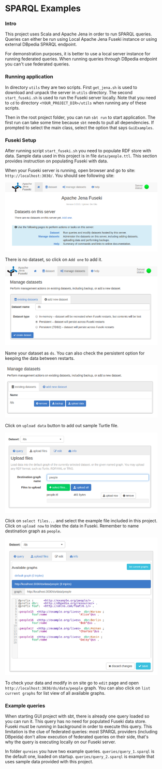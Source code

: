 # SPARQL Examples
### Intro
This project uses Scala and Apache Jena in order to run SPARQL queries.
Queries can either be run using Local Apache Jena Fuseki instance or using external DBpedia SPARQL endpoint.

For demonstration purposes, it is better to use a local server instance for running federated queries.
When running queries through DBpedia endpoint you can't use federated queries.

### Running application
In directory `utils` they are two scripts. First `get_jena.sh` is used to download and unpack the server in `utils` directory.
The second `start_fuseki.sh` is used to run the Fuseki server locally. 
Note that you need to `cd` to directory `<YOUR_PROJECT_DIR>/utils` when running any of these scripts.

Then in the root project folder, you can run `sbt run` to start application.
The first run can take some time because `sbt` needs to pull all dependencies.
If prompted to select the main class, select the option that says `GuiExamples`.

### Fuseki Setup
After running script `start_fuseki.sh` you need to populate RDF store with data. 
Sample data used in this project is in file `data/people.ttl`. This section provides instruction on populating Fuseki with data.

When your Fuseki server is running, open browser and go to site: `http://localhost:3030/`. You should see following site:

![Step 1](imgs/1.png)

There is no dataset, so click on `Add one` to add it. 

![Step 2](imgs/2.png)

Name your dataset as `ds`. You can also check the persistent option for keeping the data between restarts.

![Step 3](imgs/3.png)

Click on `upload data` button to add out sample Turtle file.

![Step 4](imgs/4.png)

Click on `select files...` and select the example file included in this project.
Click on `upload now` to index the data in Fuseki.
Remember to name destination graph as `people`.

![Step 5](imgs/5.png)

To check your data and modify in on site go to `edit` page and open `http://localhost:3030/ds/data/people` graph. You can also click on `list current graphs` for list view of all available graphs.

### Example queries
When starting GUI project with sbt, there is already one query loaded so you can run it. 
This query has no need for populated Fuseki data store. 
Fuseki must be running in background in order to execute this query. This limitation is the clue of federated queries: most SPARQL providers (including DBpeida) don't allow execution of federated queries on their side, that's why the query is executing locally on our Fuseki server.

In folder `qureies` you have two example queries. `queries/query_1.sparql` is the default one, loaded on startup. `queries/query_2.sparql` is example that uses sample data provided with this project.
